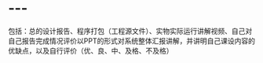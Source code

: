 # ---
包括：总的设计报告、程序打包（工程源文件）、实物实际运行讲解视频、自己对自己报告完成情况评价以PPT的形式对系统整体汇报讲解，并讲明自己课设内容的优缺点，以及自行评价（优、良、中、及格、不及格）
